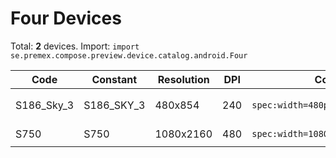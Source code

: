 # Four Devices

Total: **2** devices. Import: `import se.premex.compose.preview.device.catalog.android.Four`

| Code | Constant | Resolution | DPI | Compose Spec | Preview Usage |
|------|----------|------------|-----|-------------|---------------|
| S186_Sky_3 | S186_SKY_3 | 480x854 | 240 | `spec:width=480px,height=854px,dpi=240` | `@Preview(device = Four.S186_SKY_3)` |
| S750 | S750 | 1080x2160 | 480 | `spec:width=1080px,height=2160px,dpi=480` | `@Preview(device = Four.S750)` |

<!-- Generated automatically. Do not edit manually. -->
